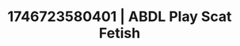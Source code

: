 ---
categories:
- Audio stimulation
- AI-generated
- Digital erotica realm
- Lingerie worship
- Digital dominatrix
- Erotic tension build
- ASMR
- Cosplay
image: /assets/images/1746723580401.jpg
layout: post
seo:
  description: Featured content with premium ABDL Play, Scat Fetish. HD images available.
  keywords: ABDL Play, Scat Fetish
  og_image: /assets/images/1746723580401.jpg
  schema_type: VisualArtwork
tags:
- '#1746723580401'
- Scat Fetish
- ABDL Play
title: 1746723580401 | ABDL Play Scat Fetish
---